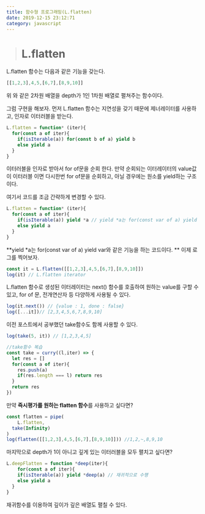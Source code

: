 ```yaml
---
title: 함수형 프로그래밍(L.flatten)
date: 2019-12-15 23:12:71
category: javascript
---
```


> # L.flatten

L.flatten 함수는 다음과 같은 기능을 갖는다.

```javascript
[[1,2,3],4,5,[6,7],[8,9,10]]
```

위 와 같은 2차원 배열을 depth가 1인 1차원 배열로 펼쳐주는 함수이다. 

그럼 구현을 해보자. 먼저 L.flatten 함수는 지연성을 갖기 때문에 제너레이터를 사용하고, 인자로 이터러블을 받는다.

```javascript
L.flatten = function* (iter){
  for(const a of iter){
    if(isIterable(a)) for(const b of a) yield b
    else yield a
  }
}
```

이터러블을 인자로 받아서 for of문을 순회 한다. 만약 순회되는 이터레이터의 value값이 이터러블 이면 다시한번 for of문을 순회하고, 아닐 경우에는 원소를 yield하는 구조이다.

여기서 코드를 조금 간략하게 변경할 수 있다.

```javascript
L.flatten = function* (iter){
  for(const a of iter){
    if(isIterable(a)) yield *a // yield *a는 for(const var of a) yield var
    else yield a
  }
}
```

**yield *a는 for(const var of a) yield var와 같은 기능을 하는 코드이다. ** 이제 로그를 찍어보자.

```javascript
const it = L.flatten([[1,2,3],4,5,[6,7],[8,9,10]])
log(it) // L.flatten iterator
```

L.flatten 함수로 생성된 이터레이터는 next() 함수를 호출하여 원하는 value를 구할 수 있고, for of 문, 전개연산자 등 다양하게 사용될 수 있다.

```javascript
log(it.next()) // {value : 1, done : false}
log([...it])// [2,3,4,5,6,7,8,9,10]
```

이전 포스트에서 공부했던 take함수도 함께 사용할 수 있다.

```javascript
log(take(5, it)) // [1,2,3,4,5]
```

```javascript
//take함수 복습
const take = curry((l,iter) => {
  let res = []
  for(const a of iter){
    res.push(a)
    if(res.length === l) return res
  }
  return res
})
```

만약 **즉시평가를 원하는 flatten 함수**를 사용하고 싶다면?

```javascript
const flatten = pipe(
	L.flatten,
  take(Infinity)
)
log(flatten([[1,2,3],4,5,[6,7],[8,9,10]])) //1,2,~,8,9,10
```

마지막으로 depth가 1이 아니고 깊게 있는 이터러블을 모두 펼치고 싶다면?

```javascript
L.deepFlatten = function *deep(iter){
	for(const a of iter){
    if(isIterable(a)) yield *deep(a) // 재귀적으로 수행
    else yield a
  }
}
```

재귀함수를 이용하여 깊이가 깊은 배열도 펼칠 수 있다.